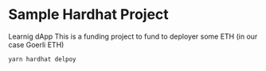 # Sample Hardhat Project

Learnig dApp 
This is a funding project to fund to deployer some ETH (in our case Goerli ETH)

```shell
yarn hardhat delpoy
```
